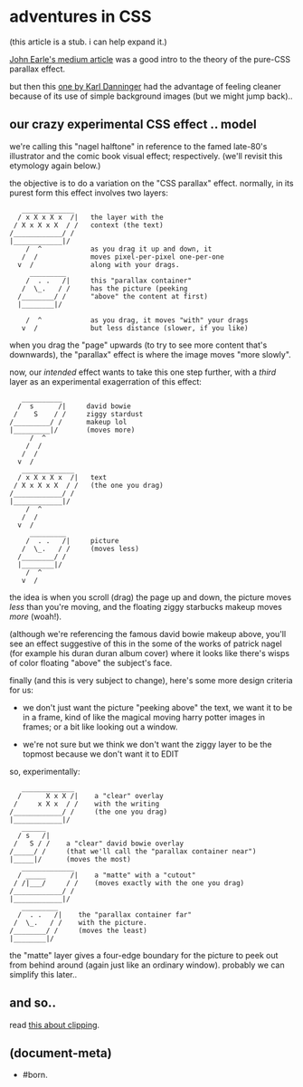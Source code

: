 # adventures in CSS

(this article is a stub. i can help expand it.)

[John Earle's medium article][source1] was a good intro to the theory of
the pure-CSS parallax effect.

but then this [one by Karl Danninger][source2] had the advantage of
feeling cleaner because of its use of simple background images (but
we might jump back)..




## our crazy experimental CSS effect .. model

we're calling this "nagel halftone" in reference to the famed late-80's
illustrator and the comic book visual effect; respectively. (we'll revisit
this etymology again below.)

the objective is to do a variation on the "CSS parallax" effect.
normally, in its purest form this effect involves two layers:

       _____________
      / x X x X x  /|   the layer with the
     / X x X x X  / /   context (the text)
    /____________/ /
    |____________|/
        /  ^            as you drag it up and down, it
       /  /             moves pixel-per-pixel one-per-one
      v  /              along with your drags.
         _________
        /  . .   /|     this "parallax container"
       /  \_.   / /     has the picture (peeking
      /________/ /      "above" the content at first)
      |________|/

        /  ^            as you drag, it moves "with" your drags
       v  /             but less distance (slower, if you like)

when you drag the "page" upwards (to try to see more content that's
downwards), the "parallax" effect is where the image moves "more slowly".

now, our *intended* effect wants to take this one step further, with
a *third* layer as an experimental exagerration of this effect:

       __________
      /  s      /|     david bowie
     /    S    / /     ziggy stardust
    /_________/ /      makeup lol
    |_________|/       (moves more)
         /  ^
        /  /
       /  /
      v  /
       _____________
      / x X x X x  /|   text
     / X x X x X  / /   (the one you drag)
    /____________/ /
    |____________|/
        /  ^
       /  /
      v  /
         _________
        /  . .   /|     picture
       /  \_.   / /     (moves less)
      /________/ /
      |________|/
        /  ^
       v  /

the idea is when you scroll (drag) the page up and down, the picture
moves _less_ than you're moving, and the floating ziggy starbucks makeup
moves _more_ (woah!).

(although we're referencing the famous david bowie makeup above,
you'll see an effect suggestive of this in the some of the works of
patrick nagel (for example his duran duran album cover) where it looks
like there's wisps of color floating "above" the subject's face.

finally (and this is very subject to change), here's some more
design criteria for us:

  - we don't just want the picture "peeking above" the text,
    we want it to be in a frame, kind of like the magical moving
    harry potter images in frames; or a bit like looking out a window.

  - we're not sure but we think we don't want the ziggy layer
    to be the topmost because we don't want it to EDIT

so, experimentally:

       _____________
      /      X x X /|    a "clear" overlay
     /     x X x  / /    with the writing
    /____________/ /     (the one you drag)
    |____________|/
       ______
      / s   /|
     /   S / /    a "clear" david bowie overlay
    /_____/ /     (that we'll call the "parallax container near")
    |_____|/      (moves the most)
       _____________
      / _____      /|    a "matte" with a "cutout"
     / /|___/     / /    (moves exactly with the one you drag)
    /____________/ /
    |____________|/
       _________
      /  . .   /|    the "parallax container far"
     /  \_.   / /    with the picture.
    /________/ /     (moves the least)
    |________|/


the "matte" layer gives a four-edge boundary for the picture to peek
out from behind around (again just like an ordinary window). probably we
can simplify this later..



## and so..

read [this about clipping][source3].




[source3]: https://getflywheel.com/layout/css-svg-clipping-and-masking-techniques/
[source2]: https://www.okgrow.com/posts/css-only-parallax
[source1]: https://medium.com/@johnearle/all-in-perspective-2996ee463509


## (document-meta)
  - #born.
